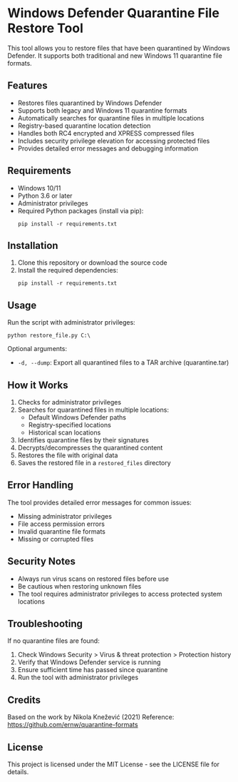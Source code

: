# Windows Defender Quarantine File Restore Tool

This tool allows you to restore files that have been quarantined by Windows Defender. It supports both traditional and new Windows 11 quarantine file formats.

## Features

- Restores files quarantined by Windows Defender
- Supports both legacy and Windows 11 quarantine formats
- Automatically searches for quarantine files in multiple locations
- Registry-based quarantine location detection
- Handles both RC4 encrypted and XPRESS compressed files
- Includes security privilege elevation for accessing protected files
- Provides detailed error messages and debugging information

## Requirements

- Windows 10/11
- Python 3.6 or later
- Administrator privileges
- Required Python packages (install via pip):
  ```
  pip install -r requirements.txt
  ```

## Installation

1. Clone this repository or download the source code
2. Install the required dependencies:
   ```
   pip install -r requirements.txt
   ```

## Usage

Run the script with administrator privileges:

```
python restore_file.py C:\
```

Optional arguments:
- `-d, --dump`: Export all quarantined files to a TAR archive (quarantine.tar)

## How it Works

1. Checks for administrator privileges
2. Searches for quarantined files in multiple locations:
   - Default Windows Defender paths
   - Registry-specified locations
   - Historical scan locations
3. Identifies quarantine files by their signatures
4. Decrypts/decompresses the quarantined content
5. Restores the file with original data
6. Saves the restored file in a `restored_files` directory

## Error Handling

The tool provides detailed error messages for common issues:
- Missing administrator privileges
- File access permission errors
- Invalid quarantine file formats
- Missing or corrupted files

## Security Notes

- Always run virus scans on restored files before use
- Be cautious when restoring unknown files
- The tool requires administrator privileges to access protected system locations

## Troubleshooting

If no quarantine files are found:
1. Check Windows Security > Virus & threat protection > Protection history
2. Verify that Windows Defender service is running
3. Ensure sufficient time has passed since quarantine
4. Run the tool with administrator privileges

## Credits

Based on the work by Nikola Knežević (2021)
Reference: https://github.com/ernw/quarantine-formats

## License

This project is licensed under the MIT License - see the LICENSE file for details.
